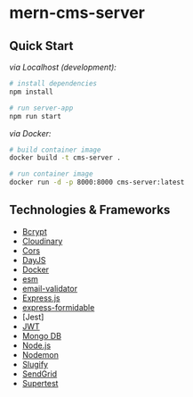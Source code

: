 # mern-cms-server

## Quick Start

_via Localhost (development):_

```sh
# install dependencies
npm install

# run server-app
npm run start
```

_via Docker:_

```sh
# build container image
docker build -t cms-server .

# run container image
docker run -d -p 8000:8000 cms-server:latest
```

## Technologies & Frameworks

- [Bcrypt]()
- [Cloudinary]()
- [Cors]()
- [DayJS]()
- [Docker](https://www.docker.com/)
- [esm]()
- [email-validator]()
- [Express.js](https://nextjs.org)
- [express-formidable]()
- [Jest]
- [JWT]()
- [Mongo DB]()
- [Node.js]()
- [Nodemon]()
- [Slugify]()
- [SendGrid]()
- [Supertest]()
